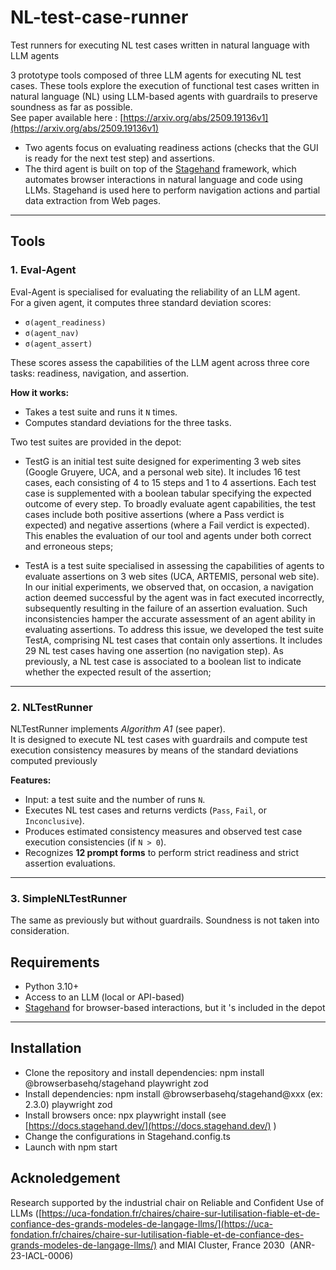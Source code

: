 # NL-test-case-runner
Test runners for executing NL test cases written in natural language with LLM agents

3 prototype tools composed of three LLM agents for executing NL test cases. These tools explore the execution of functional test cases written in natural language (NL) using LLM-based agents with guardrails to preserve soundness as far as possible.  
See paper available here : [https://arxiv.org/abs/2509.19136v1](https://arxiv.org/abs/2509.19136v1)
- Two agents focus on evaluating readiness actions (checks that the GUI is ready for the next test step) and assertions.  
- The third agent is built on top of the [Stagehand](https://www.stagehand.dev/) framework, which automates browser interactions in natural language and code using LLMs. Stagehand is used here to perform navigation actions and partial data extraction from Web pages.  

---

## Tools

### 1. Eval-Agent
Eval-Agent is specialised for evaluating the reliability of an LLM agent.  
For a given agent, it computes three standard deviation scores:  

- `σ(agent_readiness)`
- `σ(agent_nav)`  
- `σ(agent_assert)`  

These scores assess the capabilities of the LLM agent across three core tasks: readiness, navigation, and assertion.  

**How it works:**  
- Takes a test suite and runs it `N` times.  
- Computes standard deviations for the three tasks.  

Two test suites are provided in the depot:
- TestG is an initial test suite designed for experimenting 3 web sites (Google Gruyere, UCA, and a personal web site). It includes 16 test cases, each consisting of 4 to 15 steps and 1 to 4 assertions. Each test case is supplemented with a boolean tabular specifying the expected outcome of every step. To broadly evaluate agent capabilities, the test cases include both positive assertions (where a Pass verdict is expected) and negative assertions (where a Fail verdict is expected). This enables the evaluation of our tool and agents under both correct and erroneous steps;

- TestA is a test suite specialised in assessing the capabilities of agents to evaluate assertions on 3 web sites (UCA, ARTEMIS, personal web site). In our initial experiments, we observed that, on occasion, a navigation action deemed successful by the agent was in fact executed incorrectly, subsequently resulting in the failure of an assertion evaluation. Such inconsistencies hamper the accurate assessment of an agent ability in evaluating assertions. To address this issue, we developed the test suite TestA, comprising NL test cases that contain only assertions. It includes 29 NL test cases having one assertion (no navigation step). As previously, a NL test case is associated to a boolean list to indicate whether the expected result of the assertion;  

---

### 2. NLTestRunner
NLTestRunner implements *Algorithm A1* (see paper).  
It is designed to execute NL test cases with guardrails and compute test execution consistency measures by means of the standard deviations computed previously

**Features:**  
- Input: a test suite and the number of runs `N`.  
- Executes NL test cases and returns verdicts (`Pass`, `Fail`, or `Inconclusive`).  
- Produces estimated consistency measures and observed test case execution consistencies (if `N > 0`).  
- Recognizes **12 prompt forms** to perform strict readiness and strict assertion evaluations.  

---

### 3. SimpleNLTestRunner
The same as previously but without guardrails. Soundness is not taken into consideration.

## Requirements
- Python 3.10+  
- Access to an LLM (local or API-based)  
- [Stagehand](https://www.stagehand.dev/) for browser-based interactions, but it 's included in the depot

---

## Installation
- Clone the repository and install dependencies: npm install @browserbasehq/stagehand playwright zod
- Install dependencies: npm install @browserbasehq/stagehand@xxx (ex: 2.3.0) playwright zod
- Install browsers once: npx playwright install (see [https://docs.stagehand.dev/](https://docs.stagehand.dev/) )
- Change the configurations in Stagehand.config.ts
- Launch with npm start

## Acknoledgement
Research supported by the industrial chair on Reliable and Confident Use of LLMs ([https://uca-fondation.fr/chaires/chaire-sur-lutilisation-fiable-et-de-confiance-des-grands-modeles-de-langage-llms/](https://uca-fondation.fr/chaires/chaire-sur-lutilisation-fiable-et-de-confiance-des-grands-modeles-de-langage-llms/) and MIAI Cluster, France 2030  (ANR-23-IACL-0006)

